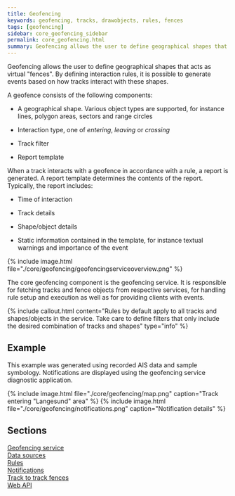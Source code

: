 ```yaml
---
title: Geofencing
keywords: geofencing, tracks, drawobjects, rules, fences
tags: [geofencing]
sidebar: core_geofencing_sidebar
permalink: core_geofencing.html
summary: Geofencing allows the user to define geographical shapes that acts as virtual fences. 
---
```


Geofencing allows the user to define geographical shapes that acts as virtual "fences". By defining interaction rules, it is possible to generate events based on how tracks interact with these shapes.

A geofence consists of the following components:

*  A geographical shape. Various object types are supported, for instance lines, polygon areas, sectors and range circles

*  Interaction type, one of *entering*, *leaving* or *crossing*

*  Track filter

*  Report template
 
When a track interacts with a geofence in accordance with a rule, a report is generated. A report template determines the contents of the report. Typically, the report includes:

*  Time of interaction

*  Track details

*  Shape/object details

*  Static information contained in the template, for instance textual warnings and importance of the event

{% include image.html file="./core/geofencing/geofencingserviceoverview.png" %}

The core geofencing component is the geofencing service. It is responsible for fetching tracks and fence objects from respective services, for handling rule setup and execution as well as for providing clients with events.

{% include callout.html content="Rules by default apply to all tracks and shapes/objects in the service. Take care to define filters that only include the desired combination of tracks and shapes" type="info" %}

## Example

This example was generated using recorded AIS data and sample symbology. Notifications are displayed using the geofencing service diagnostic application.

{% include image.html file="./core/geofencing/map.png" caption="Track entering \"Langesund\" area" %}
{% include image.html file="./core/geofencing/notifications.png" caption="Notification details" %}

## Sections

[Geofencing service](./core_geofencing_service.html)<br/>
[Data sources](./core_geofencing_datasources.html)<br/>
[Rules](./core_geofencing_rules.html)<br/>
[Notifications](./core_geofencing_notifications.html)<br/>
[Track to track fences](./core_geofencing_movingrange.html)<br/>
[Web API](./core_geofencing_webapi.html)<br/>


